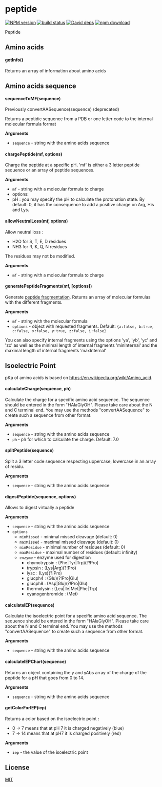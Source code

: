 # peptide

[![NPM version][npm-image]][npm-url]
[![build status][travis-image]][travis-url]
[![David deps][david-image]][david-url]
[![npm download][download-image]][download-url]

Peptide

## Amino acids

#### getInfo()

Returns an array of information about amino acids

## Amino acids sequence

#### sequenceToMF(sequence)

Previously convertAASequence(sequence) (deprecated)

Returns a peptidic sequence from a PDB or one letter code to the internal molecular formula format

**Arguments**

- `sequence` - string with the amino acids sequence

#### chargePeptide(mf, options)

Charge the peptide at a specific pH. 'mf' is either a 3 letter peptide sequence or an array of peptide sequences.

**Arguments**

- `mf` - string with a molecular formula to charge
- options:
- pH : you may specify the pH to calculate the protonation state. By default: 0,
  it has the consequence to add a positive charge on Arg, His and Lys.

#### allowNeutralLoss(mf, options)

Allow neutral loss :

- H2O for S, T, E, D residues
- NH3 for R, K, Q, N residues

The residues may not be modified.

**Arguments**

- `mf` - string with a molecular formula to charge

#### generatePeptideFragments(mf, [options])

Generate [peptide fragmentation](http://en.wikipedia.org/wiki/Peptide_sequence_tag).
Returns an array of molecular formulas with the different fragments.

**Arguments**

- `mf` - string with the molecular formula
- `options` - object with requested fragments. Default: `{a:false, b:true, c:false, x:false, y:true, z:false, i:false}`

You can also specify internal fragments using the options 'ya', 'yb', 'yc' and 'zc' as well as the minimal length of internal fragments 'minInternal'
and the maximal length of internal fragments 'maxInternal'

## Isoelectric Point

pKa of amino acids is based on https://en.wikipedia.org/wiki/Amino_acid.

#### calculateCharge(sequence, ph)

Calculate the charge for a specific amino acid sequence. The sequence should be entered in the form "HAlaGlyOH".
Please take care about the N and C terminal end. You may use the methods "convertAASequence" to create such a sequence
from other format.

**Arguments**

- `sequence` - string with the amino acids sequence
- `ph` - ph for which to calculate the charge. Default: 7.0

#### splitPeptide(sequence)

Split a 3 letter code sequence respecting uppercase, lowercase in an array of residu.

**Arguments**

- `sequence` - string with the amino acids sequence

#### digestPeptide(sequence, options)

Allows to digest virtually a peptide

**Arguments**

- `sequence` - string with the amino acids sequence
- `options`
  - `minMissed` - minimal missed cleavage (default: 0)
  - `maxMissed` - maximal missed cleavage (default: 0)
  - `minResidue` - minimal number of residues (default: 0)
  - `maxResidue` - maximal number of residues (default: infinity)
  - `enzyme` - enzyme used for digestion
    - chymotrypsin : (Phe|Tyr|Trp)(?!Pro)
    - trypsin : (Lys|Arg)(?!Pro)
    - lysc : (Lys)(?!Pro)
    - glucph4 : (Glu)(?!Pro|Glu)
    - glucph8 : (Asp|Glu)(?!Pro|Glu)
    - thermolysin : (Leu|Ile|Met|Phe|Trp)
    - cyanogenbromide : (Met)

#### calculateIEP(sequence)

Calculate the isoelectric point for a specific amino acid sequence. The sequence should be entered in the form "HAlaGlyOH".
Please take care about the N and C terminal end. You may use the methods "convertAASequence" to create such a sequence
from other format.

**Arguments**

- `sequence` - string with the amino acids sequence

#### calculateIEPChart(sequence)

Returns an object containing the y and yAbs array of the charge of the peptide for a pH that goes from 0 to 14.

**Arguments**

- `sequence` - string with the amino acids sequence

#### getColorForIEP(iep)

Returns a color based on the isoelectric point :

- 0 -> 7 means that at pH 7 it is charged negatively (blue)
- 7 -> 14 means that at pH7 it is charged positively (red)

**Arguments**

- `iep` - the value of the isoelectric point

## License

[MIT](./LICENSE)

[npm-image]: https://img.shields.io/npm/v/peptide.svg?style=flat-square
[npm-url]: https://www.npmjs.com/package/peptide
[travis-image]: https://img.shields.io/travis/cheminfo-js/peptide/main.svg?style=flat-square
[travis-url]: https://travis-ci.org/cheminfo-js/peptide
[david-image]: https://img.shields.io/david/cheminfo-js/peptide.svg?style=flat-square
[david-url]: https://david-dm.org/cheminfo-js/peptide
[download-image]: https://img.shields.io/npm/dm/peptide.svg?style=flat-square
[download-url]: https://www.npmjs.com/package/peptide

